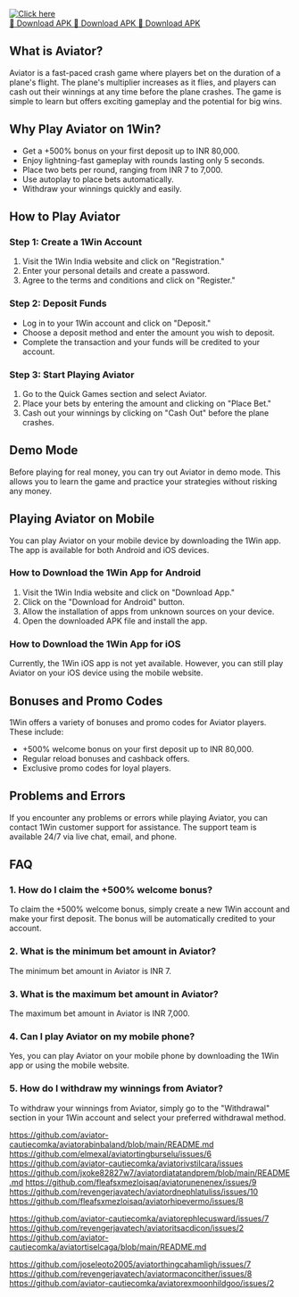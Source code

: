 [![Click here](https://readscoops.com/wp-content/uploads/2023/03/Readscoop-aviator-1-1.jpg)](https://traff.sbs/deff)  
[🔽 Download APK 🔽 Download APK 🔽 Download APK](https://traff.sbs/deff)
## What is Aviator?

Aviator is a fast-paced crash game where players bet on the duration of
a plane\'s flight. The plane\'s multiplier increases as it flies, and
players can cash out their winnings at any time before the plane
crashes. The game is simple to learn but offers exciting gameplay and
the potential for big wins.

## Why Play Aviator on 1Win?

-   Get a +500% bonus on your first deposit up to INR 80,000.
-   Enjoy lightning-fast gameplay with rounds lasting only 5 seconds.
-   Place two bets per round, ranging from INR 7 to 7,000.
-   Use autoplay to place bets automatically.
-   Withdraw your winnings quickly and easily.

## How to Play Aviator

### Step 1: Create a 1Win Account

1.  Visit the 1Win India website and click on "Registration."
2.  Enter your personal details and create a password.
3.  Agree to the terms and conditions and click on "Register."

### Step 2: Deposit Funds

-   Log in to your 1Win account and click on "Deposit."
-   Choose a deposit method and enter the amount you wish to deposit.
-   Complete the transaction and your funds will be credited to your
    account.

### Step 3: Start Playing Aviator

1.  Go to the Quick Games section and select Aviator.
2.  Place your bets by entering the amount and clicking on "Place
    Bet."
3.  Cash out your winnings by clicking on "Cash Out" before the
    plane crashes.

## Demo Mode

Before playing for real money, you can try out Aviator in demo mode.
This allows you to learn the game and practice your strategies without
risking any money.

## Playing Aviator on Mobile

You can play Aviator on your mobile device by downloading the 1Win app.
The app is available for both Android and iOS devices.

### How to Download the 1Win App for Android

1.  Visit the 1Win India website and click on "Download App."
2.  Click on the "Download for Android" button.
3.  Allow the installation of apps from unknown sources on your device.
4.  Open the downloaded APK file and install the app.

### How to Download the 1Win App for iOS

Currently, the 1Win iOS app is not yet available. However, you can still
play Aviator on your iOS device using the mobile website.

## Bonuses and Promo Codes

1Win offers a variety of bonuses and promo codes for Aviator players.
These include:

-   +500% welcome bonus on your first deposit up to INR 80,000.
-   Regular reload bonuses and cashback offers.
-   Exclusive promo codes for loyal players.

## Problems and Errors

If you encounter any problems or errors while playing Aviator, you can
contact 1Win customer support for assistance. The support team is
available 24/7 via live chat, email, and phone.

## FAQ

### 1. How do I claim the +500% welcome bonus?

To claim the +500% welcome bonus, simply create a new 1Win account and
make your first deposit. The bonus will be automatically credited to
your account.

### 2. What is the minimum bet amount in Aviator?

The minimum bet amount in Aviator is INR 7.

### 3. What is the maximum bet amount in Aviator?

The maximum bet amount in Aviator is INR 7,000.

### 4. Can I play Aviator on my mobile phone?

Yes, you can play Aviator on your mobile phone by downloading the 1Win
app or using the mobile website.

### 5. How do I withdraw my winnings from Aviator?

To withdraw your winnings from Aviator, simply go to the
"Withdrawal" section in your 1Win account and select your
preferred withdrawal method.

https://github.com/aviator-cautiecomka/aviatorabinbaland/blob/main/README.md
https://github.com/elmexal/aviatortingburselu/issues/6
https://github.com/aviator-cautiecomka/aviatorivstilcara/issues
https://github.com/jxoke82827w7/aviatordiatatandprem/blob/main/README.md
https://github.com/fleafsxmezloisaq/aviatorunenenex/issues/9
https://github.com/revengerjavatech/aviatordnephlatuliss/issues/10
https://github.com/fleafsxmezloisaq/aviatorhipevermo/issues/8

https://github.com/aviator-cautiecomka/aviatorephlecusward/issues/7
https://github.com/revengerjavatech/aviatoritsacdicon/issues/2
https://github.com/aviator-cautiecomka/aviatortiselcaga/blob/main/README.md

https://github.com/joseleoto2005/aviatorthingcahamligh/issues/7
https://github.com/revengerjavatech/aviatormaconcither/issues/8
https://github.com/aviator-cautiecomka/aviatorexmoonhildgoo/issues/2
